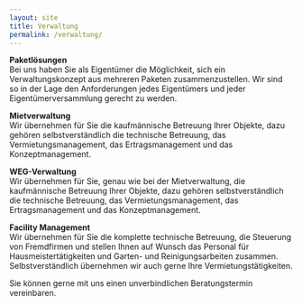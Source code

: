 ```yaml
---
layout: site
title: Verwaltung
permalink: /verwaltung/
---
```


**Paketlösungen**  
Bei uns haben Sie als Eigentümer die Möglichkeit, sich ein Verwaltungskonzept aus mehreren Paketen zusammenzustellen. Wir sind so in der Lage den Anforderungen jedes Eigentümers und jeder Eigentümerversammlung gerecht zu werden.

**Mietverwaltung**  
Wir übernehmen für Sie die kaufmännische Betreuung Ihrer Objekte, dazu gehören selbstverständlich die technische Betreuung, das Vermietungsmanagement, das Ertragsmanagement und das Konzeptmanagement.

**WEG-Verwaltung**  
Wir übernehmen für Sie, genau wie bei der Mietverwaltung, die kaufmännische Betreuung Ihrer Objekte, dazu gehören selbstverständlich die technische Betreuung, das Vermietungsmanagement, das Ertragsmanagement und das Konzeptmanagement.

**Facility Management**  
Wir übernehmen für Sie die komplette technische Betreuung, die Steuerung von Fremdfirmen und stellen Ihnen auf Wunsch das Personal für Hausmeistertätigkeiten und Garten- und Reinigungsarbeiten zusammen. Selbstverständlich übernehmen wir auch gerne Ihre Vermietungstätigkeiten.

Sie können gerne mit uns einen unverbindlichen Beratungstermin vereinbaren.
